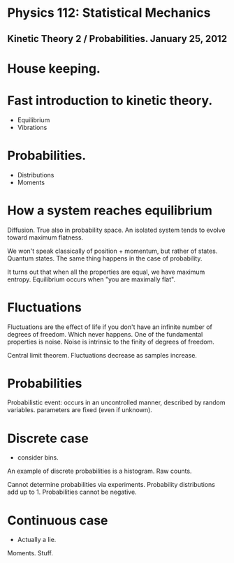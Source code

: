 Physics 112: Statistical Mechanics
==================================
Kinetic Theory 2 / Probabilities. January 25, 2012
--------------------------------------------------
# House keeping.
# Fast introduction to kinetic theory.
 * Equilibrium
 * Vibrations
# Probabilities.
 * Distributions
 * Moments

How a system reaches equilibrium
================================
Diffusion. True also in probability space. An isolated system tends to
evolve toward maximum flatness.

We won't speak classically of position + momentum, but rather of
states. Quantum states. The same thing happens in the case of
probability.

It turns out that when all the properties are equal, we have maximum
entropy. Equilibrium occurs when "you are maximally flat".

Fluctuations
============
Fluctuations are the effect of life if you don't have an infinite
number of degrees of freedom. Which never happens. One of the
fundamental properties is noise. Noise is intrinsic to the finity of
degrees of freedom.

Central limit theorem. Fluctuations decrease as samples increase.

Probabilities
=============

Probabilistic event: occurs in an uncontrolled manner, described by
random variables. parameters are fixed (even if unknown).

# Discrete case
 * consider bins.

An example of discrete probabilities is a histogram. Raw
counts.

Cannot determine probabilities via experiments. Probability
distributions add up to 1. Probabilities cannot be negative.

# Continuous case
 * Actually a lie.

Moments. Stuff.
